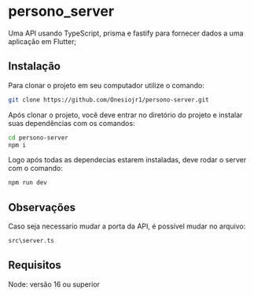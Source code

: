 # persono_server

Uma API usando TypeScript, prisma e fastify para fornecer dados a uma aplicação em Flutter;

## Instalação

Para clonar o projeto em seu computador utilize o comando:
```sh
git clone https://github.com/Onesiojr1/persono-server.git
```

Após clonar o projeto, você deve entrar no diretório do projeto e instalar suas dependências com os comandos:
```sh
cd persono-server
npm i
```

Logo após todas as dependecias estarem instaladas, deve rodar o server com o comando: 
```sh
npm run dev
```

## Observações
Caso seja necessario mudar a porta da API, é possível mudar no arquivo:
```sh
src\server.ts
```

## Requisitos
Node: versão 16 ou superior
